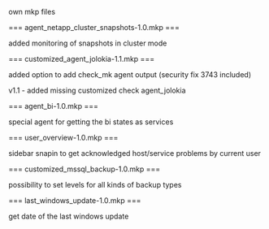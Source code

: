 own mkp files

=== agent_netapp_cluster_snapshots-1.0.mkp ===

added monitoring of snapshots in cluster mode

=== customized_agent_jolokia-1.1.mkp ===

added option to add check_mk agent output
(security fix 3743 included)

v1.1 - added missing customized check agent_jolokia

=== agent_bi-1.0.mkp ===

special agent for getting the bi states as services

=== user_overview-1.0.mkp ===

sidebar snapin to get acknowledged host/service problems by current user

=== customized_mssql_backup-1.0.mkp ===

possibility to set levels for all kinds of backup types

=== last_windows_update-1.0.mkp ===

get date of the last windows update
